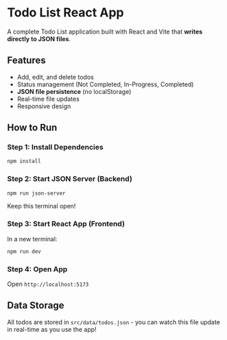 # Todo List React App

A complete Todo List application built with React and Vite that **writes directly to JSON files**.

## Features
- Add, edit, and delete todos
- Status management (Not Completed, In-Progress, Completed)
- **JSON file persistence** (no localStorage)
- Real-time file updates
- Responsive design

## How to Run

### Step 1: Install Dependencies
```bash
npm install
```

### Step 2: Start JSON Server (Backend)
```bash
npm run json-server
```
Keep this terminal open!

### Step 3: Start React App (Frontend)
In a new terminal:
```bash
npm run dev
```

### Step 4: Open App
Open `http://localhost:5173`

## Data Storage
All todos are stored in `src/data/todos.json` - you can watch this file update in real-time as you use the app!
